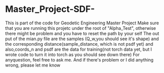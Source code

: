 # Master_Project-SDF-
This is part of the code for Geodetic Engineering Master Project
Make sure that you are running this projetc under the root of "Alpha_Test", otherwise there might be problem and you have to reset the path by your self
The out put of the mian.py file are the samples (Q_w,you should see it's shape) and the corresponding distance(sample_distance, which is not psdf yet) and also,coords_n and psdf are the data for training(not torch data yet, but I wrote code to turn it into torch as you should see down there)
For anyquestion, feel free to ask me. And if there's problem or I did anything wrong, please let me know
